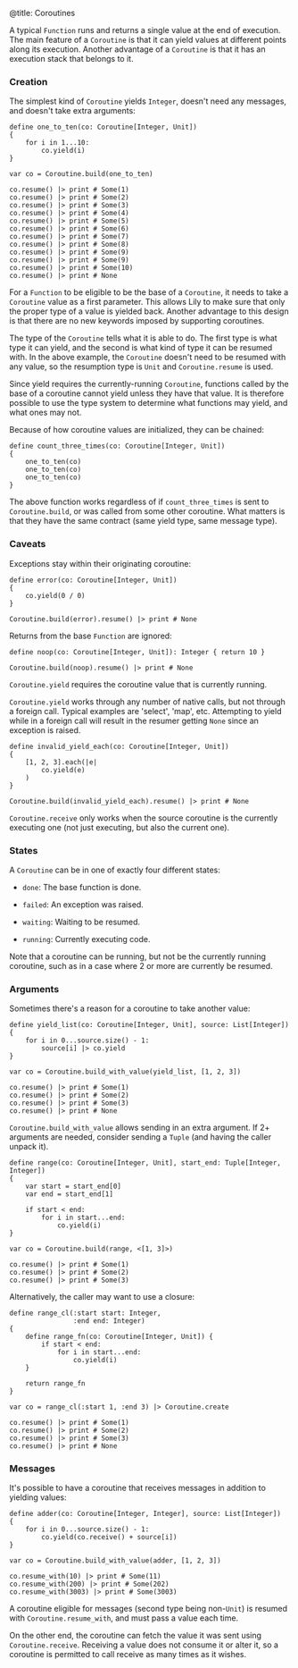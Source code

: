 @title: Coroutines

A typical `Function` runs and returns a single value at the end of execution.
The main feature of a `Coroutine` is that it can yield values at different
points along its execution. Another advantage of a `Coroutine` is that it has an
execution stack that belongs to it.

### Creation

The simplest kind of `Coroutine` yields `Integer`, doesn't need any messages,
and doesn't take extra arguments:

```
define one_to_ten(co: Coroutine[Integer, Unit])
{
    for i in 1...10:
        co.yield(i)
}

var co = Coroutine.build(one_to_ten)

co.resume() |> print # Some(1)
co.resume() |> print # Some(2)
co.resume() |> print # Some(3)
co.resume() |> print # Some(4)
co.resume() |> print # Some(5)
co.resume() |> print # Some(6)
co.resume() |> print # Some(7)
co.resume() |> print # Some(8)
co.resume() |> print # Some(9)
co.resume() |> print # Some(9)
co.resume() |> print # Some(10)
co.resume() |> print # None
```

For a `Function` to be eligible to be the base of a `Coroutine`, it needs to
take a `Coroutine` value as a first parameter. This allows Lily to make sure
that only the proper type of a value is yielded back. Another advantage to this
design is that there are no new keywords imposed by supporting coroutines.

The type of the `Coroutine` tells what it is able to do. The first type is what
type it can yield, and the second is what kind of type it can be resumed with.
In the above example, the `Coroutine` doesn't need to be resumed with any value,
so the resumption type is `Unit` and `Coroutine.resume` is used.

Since yield requires the currently-running `Coroutine`, functions called by the
base of a coroutine cannot yield unless they have that value. It is therefore
possible to use the type system to determine what functions may yield, and what
ones may not.

Because of how coroutine values are initialized, they can be chained:

```
define count_three_times(co: Coroutine[Integer, Unit])
{
    one_to_ten(co)
    one_to_ten(co)
    one_to_ten(co)
}
```

The above function works regardless of if `count_three_times` is sent to
`Coroutine.build`, or was called from some other coroutine. What matters is
that they have the same contract (same yield type, same message type).

### Caveats

Exceptions stay within their originating coroutine:

```
define error(co: Coroutine[Integer, Unit])
{
    co.yield(0 / 0)
}

Coroutine.build(error).resume() |> print # None
```

Returns from the base `Function` are ignored:

```
define noop(co: Coroutine[Integer, Unit]): Integer { return 10 }

Coroutine.build(noop).resume() |> print # None
```

`Coroutine.yield` requires the coroutine value that is currently running.

`Coroutine.yield` works through any number of native calls, but not through a
foreign call. Typical examples are 'select', 'map', etc. Attempting to yield
while in a foreign call will result in the resumer getting `None` since an
exception is raised.

```
define invalid_yield_each(co: Coroutine[Integer, Unit])
{
    [1, 2, 3].each(|e|
        co.yield(e)
    )
}

Coroutine.build(invalid_yield_each).resume() |> print # None
```

`Coroutine.receive` only works when the source coroutine is the currently
executing one (not just executing, but also the current one).

### States

A `Coroutine` can be in one of exactly four different states:

* `done`: The base function is done.

* `failed`: An exception was raised.

* `waiting`: Waiting to be resumed.

* `running`: Currently executing code.

Note that a coroutine can be running, but not be the currently running
coroutine, such as in a case where 2 or more are currently be resumed.

### Arguments

Sometimes there's a reason for a coroutine to take another value:

```
define yield_list(co: Coroutine[Integer, Unit], source: List[Integer])
{
    for i in 0...source.size() - 1:
        source[i] |> co.yield
}

var co = Coroutine.build_with_value(yield_list, [1, 2, 3])

co.resume() |> print # Some(1)
co.resume() |> print # Some(2)
co.resume() |> print # Some(3)
co.resume() |> print # None
```

`Coroutine.build_with_value` allows sending in an extra argument. If 2+
arguments are needed, consider sending a `Tuple` (and having the caller unpack
it).

```
define range(co: Coroutine[Integer, Unit], start_end: Tuple[Integer, Integer])
{
    var start = start_end[0]
    var end = start_end[1]

    if start < end:
        for i in start...end:
            co.yield(i)
}

var co = Coroutine.build(range, <[1, 3]>)

co.resume() |> print # Some(1)
co.resume() |> print # Some(2)
co.resume() |> print # Some(3)
```

Alternatively, the caller may want to use a closure:

```
define range_cl(:start start: Integer,
                :end end: Integer)
{
    define range_fn(co: Coroutine[Integer, Unit]) {
        if start < end:
            for i in start...end:
                co.yield(i)
    }

    return range_fn
}

var co = range_cl(:start 1, :end 3) |> Coroutine.create

co.resume() |> print # Some(1)
co.resume() |> print # Some(2)
co.resume() |> print # Some(3)
co.resume() |> print # None
```

### Messages

It's possible to have a coroutine that receives messages in addition to yielding
values:

```
define adder(co: Coroutine[Integer, Integer], source: List[Integer])
{
    for i in 0...source.size() - 1:
        co.yield(co.receive() + source[i])
}

var co = Coroutine.build_with_value(adder, [1, 2, 3])

co.resume_with(10) |> print # Some(11)
co.resume_with(200) |> print # Some(202)
co.resume_with(3003) |> print # Some(3003)
```

A coroutine eligible for messages (second type being non-`Unit`) is resumed with
`Coroutine.resume_with`, and must pass a value each time.

On the other end, the coroutine can fetch the value it was sent using
`Coroutine.receive`. Receiving a value does not consume it or alter it, so a
coroutine is permitted to call receive as many times as it wishes.

